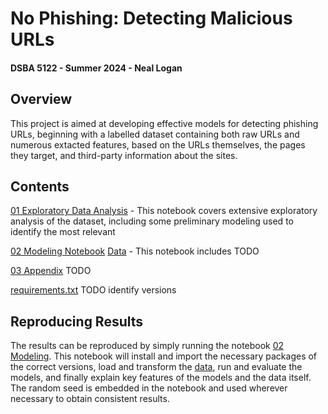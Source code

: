 # No Phishing: Detecting Malicious URLs
#### DSBA 5122 - Summer 2024 - Neal Logan

## Overview

This project is aimed at developing effective models for detecting phishing URLs, beginning with a labelled dataset containing both raw URLs and numerous extacted features, based on the URLs themselves, the pages they target, and third-party information about the sites.

## Contents

[01 Exploratory Data Analysis](https://github.com/neal-logan/dsba6211-summer2024/blob/main/nophishing/01_exploratory_analysis.ipynb) - This notebook covers extensive exploratory analysis of the dataset, including some preliminary modeling used to identify the most relevant   

[02 Modeling Notebook](https://github.com/neal-logan/dsba6211-summer2024/blob/main/nophishing/02_modeling.ipynb)
[Data](https://github.com/neal-logan/dsba6211-summer2024/tree/main/nophishing/data) - This notebook includes TODO

[03 Appendix]() TODO

[requirements.txt]() TODO identify versions

## Reproducing Results

The results can be reproduced by simply running the notebook [02 Modeling](https://github.com/neal-logan/dsba6211-summer2024/blob/main/nophishing/02_modeling.ipynb).  This notebook will install and import the necessary packages of the correct versions, load and transform the [data](https://github.com/neal-logan/dsba6211-summer2024/tree/main/nophishing/data), run and evaluate the models, and finally explain key features of the models and the data itself.  The random seed is embedded in the notebook and used wherever necessary to obtain consistent results.

